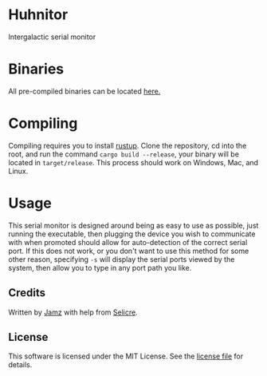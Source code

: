 # Huhnitor
Intergalactic serial monitor

# Binaries
All pre-compiled binaries can be located <a href="https://github.com/SpacehuhnTech/Huhnitor/releases">here.</a>

# Compiling
Compiling requires you to install <a href="https://www.rust-lang.org/tools/install">rustup</a>.
Clone the repository, cd into the root, and run the command `cargo build --release`, your binary will be located in `target/release`. This process should work on Windows, Mac, and Linux.

# Usage
This serial monitor is designed around being as easy to use as possible, just running the executable, then plugging the device you wish to communicate with when promoted should allow for auto-detection of the correct serial port. If this does not work, or you don't want to use this method for some other reason, specifying `-s` will display the serial ports viewed by the system, then allow you to type in any port path you like.

## Credits
Written by <a href="https://github.com/the-Jamz">Jamz</a> with help from <a href="https://selic.re/">Selicre</a>.

## License 
This software is licensed under the MIT License. See the [license file](LICENSE) for details.  
